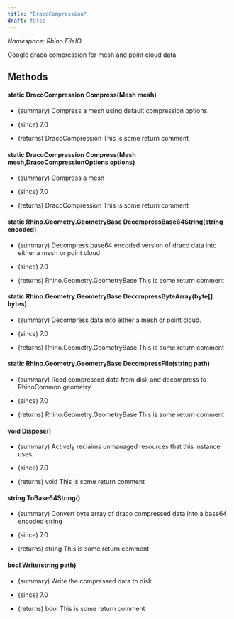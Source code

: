 ```yaml
---
title: "DracoCompression"
draft: false
---
```


*Namespace: Rhino.FileIO*

   Google draco compression for mesh and point cloud data
   
## Methods
#### static DracoCompression Compress(Mesh mesh)
- (summary) 
     Compress a mesh using default compression options.
     
- (since) 7.0
- (returns) DracoCompression This is some return comment
#### static DracoCompression Compress(Mesh mesh,DracoCompressionOptions options)
- (summary) 
     Compress a mesh
     
- (since) 7.0
- (returns) DracoCompression This is some return comment
#### static Rhino.Geometry.GeometryBase DecompressBase64String(string encoded)
- (summary) 
     Decompress base64 encoded version of draco data into either a mesh or point cloud
     
- (since) 7.0
- (returns) Rhino.Geometry.GeometryBase This is some return comment
#### static Rhino.Geometry.GeometryBase DecompressByteArray(byte[] bytes)
- (summary) 
     Decompress data into either a mesh or point cloud.
     
- (since) 7.0
- (returns) Rhino.Geometry.GeometryBase This is some return comment
#### static Rhino.Geometry.GeometryBase DecompressFile(string path)
- (summary) 
     Read compressed data from disk and decompress to RhinoCommon geometry
     
- (since) 7.0
- (returns) Rhino.Geometry.GeometryBase This is some return comment
#### void Dispose()
- (summary) 
     Actively reclaims unmanaged resources that this instance uses.
     
- (since) 7.0
- (returns) void This is some return comment
#### string ToBase64String()
- (summary) 
     Convert byte array of draco compressed data into a base64 encoded string
     
- (since) 7.0
- (returns) string This is some return comment
#### bool Write(string path)
- (summary) 
     Write the compressed data to disk
     
- (since) 7.0
- (returns) bool This is some return comment
